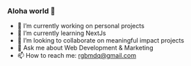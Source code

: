 ### Aloha world 👋

- 🔭 I’m currently working on personal projects
- 🌱 I’m currently learning NextJs
- 👯 I’m looking to collaborate on meaningful impact projects
- 💬 Ask me about Web Development & Marketing
- 📫 How to reach me: rgbmdq@gmail.com
